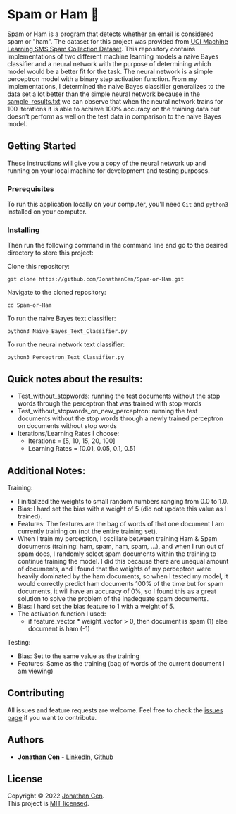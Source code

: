 # Spam or Ham 📧

Spam or Ham is a program that detects whether an email is considered spam or "ham". The dataset for this project was provided from [UCI Machine Learning SMS Spam Collection Dataset](https://www.kaggle.com/datasets/uciml/sms-spam-collection-dataset). This repository contains implementations of two different machine learning models a naive Bayes classifier and a neural network with the purpose of determining which model would be a better fit for the task. The neural network is a simple perceptron model with a binary step activation function. From my implementations, I determined the naive Bayes classifier generalizes to the data set a lot better than the simple neural network because in the [sample_results.txt](https://github.com/JonathanCen/Spam-or-Ham/blob/main/sample_results.txt) we can observe that when the neural network trains for 100 iterations it is able to achieve 100% accuracy on the training data but doesn't perform as well on the test data in comparison to the naive Bayes model.

## Getting Started

These instructions will give you a copy of the neural network up and running on
your local machine for development and testing purposes.

### Prerequisites

To run this application locally on your computer, you'll need `Git` and `python3` installed on your computer.

### Installing

Then run the following command in the command line and go to the desired directory to store this project:

Clone this repository:

    git clone https://github.com/JonathanCen/Spam-or-Ham.git

Navigate to the cloned repository:

    cd Spam-or-Ham

To run the naive Bayes text classifier:

    python3 Naive_Bayes_Text_Classifier.py

To run the neural network text classifier:

    python3 Perceptron_Text_Classifier.py

## Quick notes about the results:

- Test_without_stopwords: running the test documents without the stop words through the perceptron that was trained with stop words
- Test_without_stopwords_on_new_perceptron: running the test documents without the stop words through a newly trained perceptron on documents without stop words
- Iterations/Learning Rates I choose:
  - Iterations = [5, 10, 15, 20, 100]
  - Learning Rates = [0.01, 0.05, 0.1, 0.5]

## Additional Notes:

Training:

- I initialized the weights to small random numbers ranging from 0.0 to 1.0.
- Bias: I hard set the bias with a weight of 5 (did not update this value as I trained).
- Features: The features are the bag of words of that one document I am currently training on (not the entire training set).
- When I train my perception, I oscillate between training Ham & Spam documents (training: ham, spam, ham, spam, ...), and when I run out of spam docs, I randomly select spam documents within the training to continue training the model. I did this because there are unequal amount of documents, and I found that the weights of my perceptron were heavily dominated by the ham documents, so when I tested my model, it would correctly predict ham documents 100% of the time but for spam documents, it will have an accuracy of 0%, so I found this as a great solution to solve the problem of the inadequate spam documents.
- Bias: I hard set the bias feature to 1 with a weight of 5.
- The activation function I used:
  - if feature_vector \* weight_vector > 0, then document is spam (1) else document is ham (-1)

Testing:

- Bias: Set to the same value as the training
- Features: Same as the training (bag of words of the current document I am viewing)

## Contributing

All issues and feature requests are welcome.
Feel free to check the [issues page](https://github.com/JonathanCen/Spam-or-Ham/issues) if you want to contribute.

## Authors

- **Jonathan Cen** - [LinkedIn](https://www.linkedin.com/in/jonathancen/), [Github](https://github.com/JonathanCen)

## License

Copyright © 2022 [Jonathan Cen](<ADD PERSONAL WEBSITE LINK>).\
This project is [MIT licensed](https://github.com/JonathanCen/Spam-or-Ham/blob/main/LICENSE).
